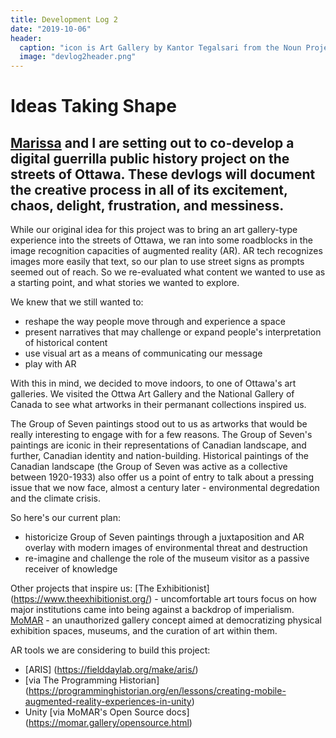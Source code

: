 ```yaml
---
title: Development Log 2
date: "2019-10-06" 
header:
  caption: "icon is Art Gallery by Kantor Tegalsari from the Noun Project"
  image: "devlog2header.png"
--- 
```

# Ideas Taking Shape 
## [Marissa](https://marissafoley.netlify.com/) and I are setting out to co-develop a digital guerrilla public history project on the streets of Ottawa. These devlogs will document the creative process in all of its excitement, chaos, delight, frustration, and messiness.  

While our original idea for this project was to bring an art gallery-type experience into the streets of Ottawa, we ran into some roadblocks in the image recognition capacities of augmented reality (AR). AR tech recognizes images more easily that text, so our plan to use street signs as prompts seemed out of reach. 
So we re-evaluated what content we wanted to use as a starting point, and what stories we wanted to explore. 

We knew that we still wanted to: 
- reshape the way people move through and experience a space 
- present narratives that may challenge or expand people's interpretation of historical content 
- use visual art as a means of communicating our message 
- play with AR

With this in mind, we decided to move indoors, to one of Ottawa's art galleries. We visited the Ottwa Art Gallery and the National Gallery of Canada to see what artworks in their permanant collections inspired us. 

The Group of Seven paintings stood out to us as artworks that would be really interesting to engage with for a few reasons. The Group of Seven's paintings are iconic in their representations of Canadian landscape, and further, Canadian identity and nation-building. Historical paintings of the Canadian landscape (the Group of Seven was active as a collective between 1920-1933) also offer us a point of entry to talk about a pressing issue that we now face, almost a century later - environmental degredation and the climate crisis.  

So here's our current plan:  
- historicize Group of Seven paintings through a juxtaposition and AR overlay with modern images of environmental threat and destruction
- re-imagine and challenge the role of the museum visitor as a passive receiver of knowledge

Other projects that inspire us:
[The Exhibitionist] (https://www.theexhibitionist.org/) - uncomfortable art tours focus on how major institutions came into being against a backdrop of imperialism. 
[MoMAR](https://momar.gallery/exhibitions/werefromtheinternet.html) - an unauthorized gallery concept aimed at democratizing physical exhibition spaces, museums, and the curation of art within them.

AR tools we are considering to build this project: 
- [ARIS] (https://fielddaylab.org/make/aris/) 
- [via The Programming Historian] (https://programminghistorian.org/en/lessons/creating-mobile-augmented-reality-experiences-in-unity)
- Unity [via MoMAR's Open Source docs] (https://momar.gallery/opensource.html)

